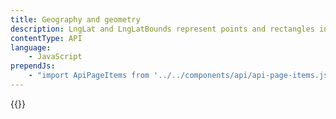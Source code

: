 ```yaml
---
title: Geography and geometry
description: LngLat and LngLatBounds represent points and rectangles in geographic coordinates. Point represents points in screen coordinates.
contentType: API
language:
    - JavaScript
prependJs:
    - "import ApiPageItems from '../../components/api/api-page-items.js';"
---
```


{{<ApiPageItems pageTitle={this.props.frontMatter.title} location={this.props.location} />}}
